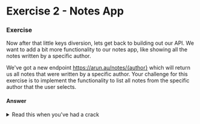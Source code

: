 # Exercise 2 - Notes App

### Exercise

Now after that little keys diversion, lets get back to building out our API. We want to add a bit more functionality to our notes app, like showing all the notes written by a specific author.

We've got a new endpoint https://arun.au/notes/{author} which will return us all notes that were written by a specific author. Your challenge for this exercise is to implement the functionality to list all notes from the specific author that the user selects.
#### Answer

<details>
    <summary> Read this when you've had a crack </summary>

You can see a solution in the ```answer/``` folder for this exercise and you can access the answer at [answer](http://localhost:3000/day2/lesson-3/exercise-3/answer)


#### But what is actually happening

You'll probably be starting to get the hang of this now, and the code will likely describe most of whats going on. But you might have one question 

**Why don't we use a useEffect, isnt this call going to block rendering?**

Well yes, it sort of is, but the difference here is that the page has already rendered. We aren't blocking the initial render waiting for an API response, the user is already seeing something. 

We could move it to a useEffect with a dependency array, like below

```typescript jsx
useEffect(() => {
    fetchNotes("koala")
}, [author])
```

But really, this doesn't help us, but it _might_ help us if we had a lot of fast loading things that relied on the state change in this component that we wanted to load first. For example, if the layout of the whole component changed based on the author
we may want to render that first, then actually execute our call.
</details>




